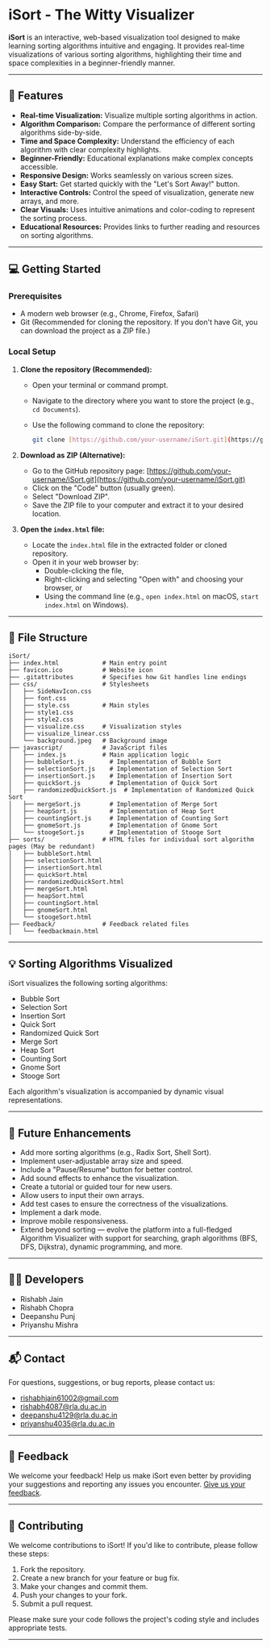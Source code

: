 # iSort - The Witty Visualizer

**iSort** is an interactive, web-based visualization tool designed to make learning sorting algorithms intuitive and engaging. It provides real-time visualizations of various sorting algorithms, highlighting their time and space complexities in a beginner-friendly manner.

---

## 🚀 Features

* **Real-time Visualization:** Visualize multiple sorting algorithms in action.
* **Algorithm Comparison:** Compare the performance of different sorting algorithms side-by-side.
* **Time and Space Complexity:** Understand the efficiency of each algorithm with clear complexity highlights.
* **Beginner-Friendly:** Educational explanations make complex concepts accessible.
* **Responsive Design:** Works seamlessly on various screen sizes.
* **Easy Start:** Get started quickly with the "Let's Sort Away!" button.
* **Interactive Controls:** Control the speed of visualization, generate new arrays, and more.
* **Clear Visuals:** Uses intuitive animations and color-coding to represent the sorting process.
* **Educational Resources:** Provides links to further reading and resources on sorting algorithms.

---

## 💻 Getting Started

### Prerequisites

* A modern web browser (e.g., Chrome, Firefox, Safari)
* Git (Recommended for cloning the repository. If you don't have Git, you can download the project as a ZIP file.)

### Local Setup

1.  **Clone the repository (Recommended):**

    * Open your terminal or command prompt.
    * Navigate to the directory where you want to store the project (e.g., `cd Documents`).
    * Use the following command to clone the repository:

        ```bash
        git clone [https://github.com/your-username/iSort.git](https://github.com/your-username/iSort.git)
        ```

2.  **Download as ZIP (Alternative):**

    * Go to the GitHub repository page: [https://github.com/your-username/iSort.git](https://github.com/your-username/iSort.git)
    * Click on the "Code" button (usually green).
    * Select "Download ZIP".
    * Save the ZIP file to your computer and extract it to your desired location.

3.  **Open the `index.html` file:**

    * Locate the `index.html` file in the extracted folder or cloned repository.
    * Open it in your web browser by:
        * Double-clicking the file,
        * Right-clicking and selecting "Open with" and choosing your browser, or
        * Using the command line (e.g., `open index.html` on macOS, `start index.html` on Windows).

---

## 📁 File Structure
```plaintext
iSort/
├── index.html            # Main entry point
├── favicon.ico           # Website icon
├── .gitattributes        # Specifies how Git handles line endings
├── css/                  # Stylesheets
│   ├── SideNavIcon.css
│   ├── font.css
│   ├── style.css         # Main styles
│   ├── style1.css
│   ├── style2.css
│   ├── visualize.css     # Visualization styles
│   ├── visualize_linear.css
│   └── background.jpeg   # Background image
├── javascript/           # JavaScript files
│   ├── index.js          # Main application logic
│   ├── bubbleSort.js       # Implementation of Bubble Sort
│   ├── selectionSort.js    # Implementation of Selection Sort
│   ├── insertionSort.js    # Implementation of Insertion Sort
│   ├── quickSort.js        # Implementation of Quick Sort
│   ├── randomizedQuickSort.js  # Implementation of Randomized Quick Sort
│   ├── mergeSort.js        # Implementation of Merge Sort
│   ├── heapSort.js         # Implementation of Heap Sort
│   ├── countingSort.js     # Implementation of Counting Sort
│   ├── gnomeSort.js        # Implementation of Gnome Sort
│   └── stoogeSort.js       # Implementation of Stooge Sort
├── sorts/                # HTML files for individual sort algorithm pages (May be redundant)
│   ├── bubbleSort.html
│   ├── selectionSort.html
│   ├── insertionSort.html
│   ├── quickSort.html
│   ├── randomizedQuickSort.html
│   ├── mergeSort.html
│   ├── heapSort.html
│   ├── countingSort.html
│   ├── gnomeSort.html
│   └── stoogeSort.html
├── Feedback/             # Feedback related files
│   └── feedbackmain.html
```
---

## 💡 Sorting Algorithms Visualized

iSort visualizes the following sorting algorithms:

* Bubble Sort
* Selection Sort
* Insertion Sort
* Quick Sort
* Randomized Quick Sort
* Merge Sort
* Heap Sort
* Counting Sort
* Gnome Sort
* Stooge Sort

Each algorithm's visualization is accompanied by dynamic visual representations.

---

## 🚀 Future Enhancements

* Add more sorting algorithms (e.g., Radix Sort, Shell Sort).
* Implement user-adjustable array size and speed.
* Include a "Pause/Resume" button for better control.
* Add sound effects to enhance the visualization.
* Create a tutorial or guided tour for new users.
* Allow users to input their own arrays.
* Add test cases to ensure the correctness of the visualizations.
* Implement a dark mode.
* Improve mobile responsiveness.
* Extend beyond sorting — evolve the platform into a full-fledged Algorithm Visualizer with support for searching, graph algorithms (BFS, DFS, Dijkstra), dynamic programming, and more.

---

## 👨‍💻 Developers

* Rishabh Jain
* Rishabh Chopra
* Deepanshu Punj
* Priyanshu Mishra

---

## 📬 Contact

For questions, suggestions, or bug reports, please contact us:

* rishabhjain61002@gmail.com
* rishabh4087@rla.du.ac.in
* deepanshu4129@rla.du.ac.in
* priyanshu4035@rla.du.ac.in

---

## 🙏 Feedback

We welcome your feedback! Help us make iSort even better by providing your suggestions and reporting any issues you encounter. [Give us your feedback](https://rishabhjain-6.github.io/iSort/Feedback/feedbackmain.html).

---

## 🤝 Contributing

We welcome contributions to iSort! If you'd like to contribute, please follow these steps:

1.  Fork the repository.
2.  Create a new branch for your feature or bug fix.
3.  Make your changes and commit them.
4.  Push your changes to your fork.
5.  Submit a pull request.

Please make sure your code follows the project's coding style and includes appropriate tests.

---
